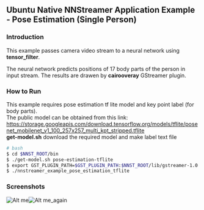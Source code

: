 ## Ubuntu Native NNStreamer Application Example - Pose Estimation (Single Person)
### Introduction
This example passes camera video stream to a neural network using **tensor_filter**. 

The neural network predicts positions of 17 body parts of the person in input stream. The results are drawen by **cairooveray** GStreamer plugin.

### How to Run
This example requires pose estimation tf lite model and key point label (for body parts).  
The public model can be obtained from this link: https://storage.googleapis.com/download.tensorflow.org/models/tflite/posenet_mobilenet_v1_100_257x257_multi_kpt_stripped.tflite  
**get-model.<span>sh** download the required model and make label text file
```bash
# bash
$ cd $NNST_ROOT/bin
$ ./get-model.sh pose-estimation-tflite
$ export GST_PLUGIN_PATH=$GST_PLUGIN_PATH:$NNST_ROOT/lib/gstreamer-1.0
$ ./nnstreamer_example_pose_estimation_tflite
```

### Screenshots
![Alt me](./yongjoo1.gif)![Alt me_again](./yongjoo2.gif)
